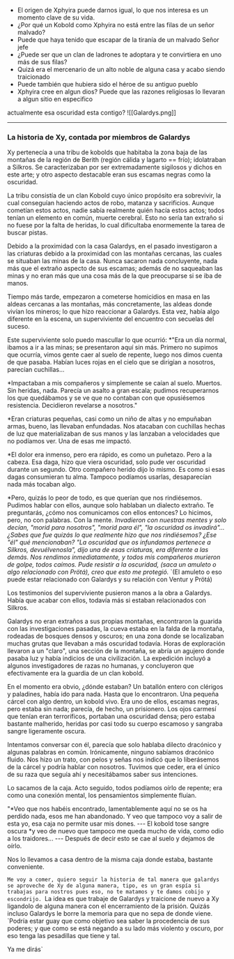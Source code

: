 - El origen de Xphyira puede darnos igual, lo que nos interesa es un momento clave de su vida.
- ¿Por qué un Kobold como Xphyira no está entre las filas de un señor malvado?
- Puede que haya tenido que escapar de la tiranía de un malvado Señor jefe
- ¿Puede ser que un clan de ladrones te adoptara y te convirtiera en uno más de sus filas?
- Quizá era el mercenario de un alto noble de alguna casa y acabo siendo traicionado
- Puede también que hubiera sido el héroe de su antiguo pueblo
- Xphyira cree en algun dios? Puede que las razones religiosas lo llevaran a algun sitio en especifico

actualmente esa oscuridad esta contigo?
![[Galardys.png]]

---

### La historia de Xy, contada por miembros de Galardys

Xy pertenecía a una tribu de kobolds que habitaba la zona baja de las montañas de la región de Berith (región cálida y lagarto == frío); idolatraban a Silkros.
Se caracterizaban por ser extremadamente sigilosos y dichos en este arte; y otro aspecto destacable eran sus escamas negras como la oscuridad. 

La tribu consistía de un clan Kobold cuyo único propósito era sobrevivir, la cual conseguían haciendo actos de robo, matanza y sacrificios. 
Aunque cometían estos actos, nadie sabía realmente quién hacía estos actos; todos tenían un elemento en común, muerte cerebral. Esto no sería tan extraño si no fuese por la falta de heridas, lo cual dificultaba enormemente la tarea de buscar pistas.

Debido a la proximidad con la casa Galardys, en el pasado investigaron a las criaturas debido a la proximidad con las montañas cercanas, las cuales se situaban las minas de la casa. Nunca sacaron nada concluyente, nada más que el extraño aspecto de sus escamas; además de no saqueaban las minas y no eran más que una cosa más de la que preocuparse si se iba de manos. 

Tiempo más tarde, empezaron a cometerse homicidios en masa en las aldeas cercanas a las montañas, más concretamente, las aldeas donde vivían los mineros; lo que hizo reaccionar a Galardys. Esta vez, había algo diferente en la escena,  un superviviente del encuentro con secuelas del suceso.

Este superviviente solo puedo mascullar lo que ocurrió:
*"Era un día normal, ibamos a ir a las minas; se presentaron aquí sin más. Primero no supimos que ocurría, vimos gente caer al suelo de repente, luego nos dimos cuenta de que pasaba. Habían luces rojas en el cielo que se dirigían a nosotros, parecían cuchillas... 

*Impactaban a mis compañeros y simplemente se caían al suelo. Muertos. Sin heridas, nada. Parecía un asalto a gran escala; pudimos recuperarnos los que quedábamos y se ve que no contaban con que opusiésemos resistencia. Decidieron revelarse a nosotros."

*Eran criaturas pequeñas, casi como un niño de altas y no empuñaban armas, bueno, las llevaban enfundadas. Nos atacaban con cuchillas hechas de luz que materializaban de sus manos y las lanzaban a velocidades que no podíamos ver. Una de esas me impactó.

*El dolor era inmenso, pero era rápido, es como un puñetazo. Pero a la cabeza. Esa daga, hizo que viera oscuridad, solo pude ver oscuridad durante un segundo. Otro compañero herido dijo lo mismo. Es como si esas dagas consumieran tu alma. Tampoco podíamos usarlas, desaparecían nada más tocaban algo.

*Pero, quizás lo peor de todo, es que querían que nos rindiésemos. Pudimos hablar con ellos, aunque solo hablaban un dialecto extraño. Te preguntarás, ¿cómo nos comunicamos con ellos entonces?
Lo hicimos, pero, no con palabras. Con la mente.
*Invadieron con nuestras mentes y solo decían, "morid para nosotros", "morid para él", "la oscuridad os invadirá"...
¿Sabes que fue quizás lo que realmente hizo que nos rindiésemos? ¿Ese "él" qué mencionaban? "La oscuridad que os infundamos pertenece a Silkros, devuélvenosla", dijo una de esas criaturas, era diferente a las demás. 
Nos rendimos inmediatamente, y todos mis compañeros murieron de golpe, todos caímos. Pude resistir a la oscuridad, (saca un amuleto o algo relacionado con Prötá), creo que esto me protegió.* 
`(El amuleto o eso puede estar relacionado con Galardys y su relación con Ventur y Prötá)

Los testimonios del superviviente pusieron manos a la obra a Galardys. Había que acabar con ellos, todavía más si estaban relacionados con Silkros.

Galardys no eran extraños a sus propias montañas, encontraron la guarida con las investigaciones pasadas, la cueva estaba en la falda de la montaña, rodeadas de bosques densos y oscuros; en una zona donde se localizaban muchas grutas que llevaban a más oscuridad todavía. Horas de exploración llevaron a un "claro", una sección de la montaña, se abría un agujero donde pasaba luz y había indicios de una civilización. 
La expedición incluyó a algunos investigadores de razas no humanas, y concluyeron que efectivamente era la guardia de un clan kobold. 

En el momento era obvio, ¿dónde estaban? Un batallón entero con clérigos y paladines, había ido para nada. Hasta que lo encontraron. Una pequeña cárcel con algo dentro, un kobold vivo. 
Era uno de ellos, escamas negras, pero estaba sin nada; parecía, de hecho, un prisionero. Los ojos carmesí que tenían eran terroríficos, portaban una oscuridad densa; pero estaba bastante malherido, heridas por casi todo su cuerpo escamoso y sangraba sangre ligeramente oscura. 

Intentamos conversar con él, parecía que solo hablaba dilecto dracónico y algunas palabras en común. Irónicamente, ninguno sabíamos dracónico fluido.
Nos hizo un trato, con pelos y señas nos indicó que lo liberásemos de la cárcel y podría hablar con nosotros. Tuvimos que ceder, era el único de su raza que seguía ahí y necesitábamos saber sus intenciones.

Lo sacamos de la caja. Acto seguido, todos podíamos oírlo de repente; era como una conexión mental, los pensamientos simplemente fluían. 

"*Veo que nos habéis encontrado, lamentablemente aquí no se os ha perdido nada, esos me han abandonado. Y veo que tampoco voy a salir de esta yo, esa caja no permite usar mis dones.
--- El kobold tose sangre oscura
*y veo de nuevo que tampoco me queda mucho de vida, como odio a los traidores...
--- Después de decir esto se cae al suelo y dejamos de oírlo.

Nos lo llevamos a casa dentro de la misma caja donde estaba, bastante conveniente. 

`Me voy a comer, quiero seguir la historia de tal manera que galardys se aproveche de Xy de alguna manera, tipo, es un gran espía si trabajas para nostros pues eso, no te matamos y te damos cobijo y escondrijo.
`La idea es que trabaje de Galardys y traicione de nuevo a Xy ligandolo de alguna manera con el encerramiento de la prisión. Quizás incluso Galardys le borre la memoria para que no sepa de donde viene. 
`Podría estar guay que como objetivo sea saber la procedencia de sus poderes; y que como se está negando a su lado más violento y oscuro, por eso tenga las pesadillas que tiene y tal.

Ya me dirás`